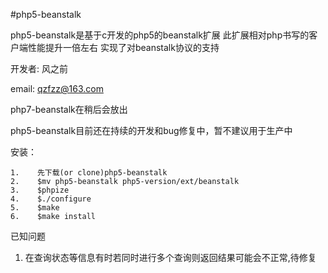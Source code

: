 #php5-beanstalk

php5-beanstalk是基于c开发的php5的beanstalk扩展 此扩展相对php书写的客户端性能提升一倍左右 实现了对beanstalk协议的支持

开发者: 风之前

email: qzfzz@163.com

php7-beanstalk在稍后会放出

php5-beanstalk目前还在持续的开发和bug修复中，暂不建议用于生产中

安装：

```
1.    先下载(or clone)php5-beanstalk
2.    $mv php5-beanstalk php5-version/ext/beanstalk
3.    $phpize
4.    $./configure
5.    $make
6.    $make install
```

已知问题 
1. 在查询状态等信息有时若同时进行多个查询则返回结果可能会不正常,待修复
